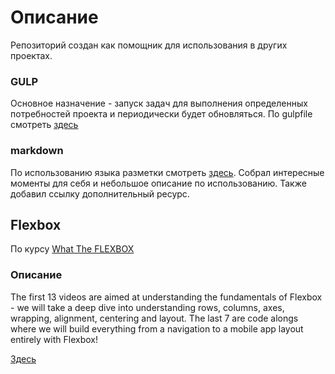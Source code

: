 # Описание
Репозиторий создан как помощник для использования в других проектах.

### GULP
Основное назначение - запуск задач для выполнения определенных потребностей проекта и периодически будет обновляться.
По gulpfile смотреть [здесь](gulp.md)

### markdown
По использованию языка разметки смотреть [здесь](index.md).
Собрал интересные моменты для себя и небольшое описание по использованию. Также добавил ссылку дополнительный ресурс.

## Flexbox
По курсу [What The FLEXBOX](https://flexbox.io/)

### Описание
The first 13 videos are aimed at understanding the fundamentals of Flexbox - we will take a deep dive into understanding rows, columns, axes, wrapping, alignment, centering and layout. The last 7 are code alongs where we will build everything from a navigation to a mobile app layout entirely with Flexbox!

[Здесь](./flexbox/index.html)
